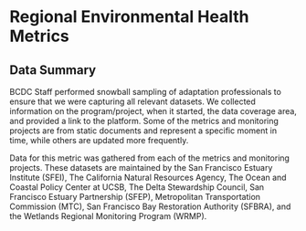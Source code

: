 # Regional Environmental Health Metrics
## Data Summary
BCDC Staff performed snowball sampling of adaptation professionals to ensure that we were capturing all relevant datasets. We collected information on the program/project, when it started, the data coverage area, and provided a link to the platform. Some of the metrics and monitoring projects are from static documents and represent a specific moment in time, while others are updated more frequently.

Data for this metric was gathered from each of the metrics and monitoring projects. These datasets are maintained by the San Francisco Estuary Institute (SFEI),  The California Natural Resources Agency, The Ocean and Coastal Policy Center at UCSB,  The Delta Stewardship Council, San Francisco Estuary Partnership (SFEP), Metropolitan Transportation Commission (MTC), San Francisco Bay Restoration Authority (SFBRA), and the Wetlands Regional Monitoring Program (WRMP). 
